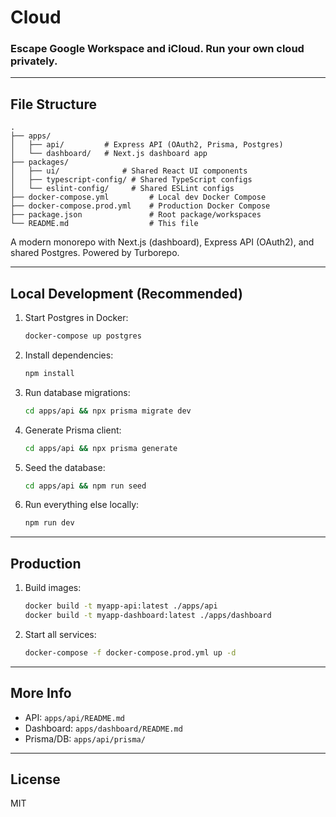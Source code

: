 # Cloud

### Escape Google Workspace and iCloud. Run your own cloud privately.

---

## File Structure

```
.
├── apps/
│   ├── api/         # Express API (OAuth2, Prisma, Postgres)
│   └── dashboard/   # Next.js dashboard app
├── packages/
│   ├── ui/              # Shared React UI components
│   ├── typescript-config/ # Shared TypeScript configs
│   └── eslint-config/     # Shared ESLint configs
├── docker-compose.yml         # Local dev Docker Compose
├── docker-compose.prod.yml    # Production Docker Compose
├── package.json               # Root package/workspaces
└── README.md                  # This file
```

A modern monorepo with Next.js (dashboard), Express API (OAuth2), and shared Postgres. Powered by Turborepo.

---

## Local Development (Recommended)

1. Start Postgres in Docker:
   ```sh
   docker-compose up postgres
   ```
2. Install dependencies:
   ```sh
   npm install
   ```
3. Run database migrations:
   ```sh
   cd apps/api && npx prisma migrate dev
   ```
4. Generate Prisma client:
   ```sh
   cd apps/api && npx prisma generate
   ```
5. Seed the database:
   ```sh
   cd apps/api && npm run seed
   ```
6. Run everything else locally:
   ```sh
   npm run dev
   ```

---

## Production

1. Build images:
   ```sh
   docker build -t myapp-api:latest ./apps/api
   docker build -t myapp-dashboard:latest ./apps/dashboard
   ```
2. Start all services:
   ```sh
   docker-compose -f docker-compose.prod.yml up -d
   ```

---

## More Info

- API: `apps/api/README.md`
- Dashboard: `apps/dashboard/README.md`
- Prisma/DB: `apps/api/prisma/`

---

## License

MIT
